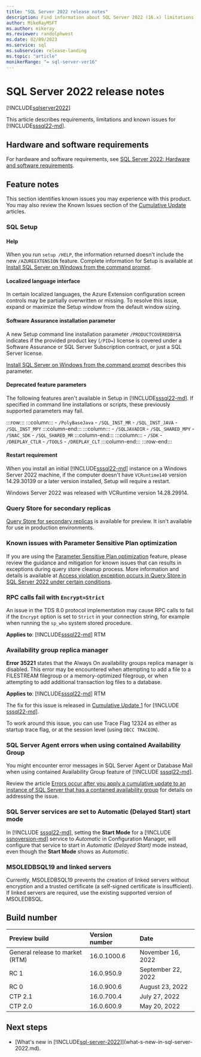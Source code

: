 ```yaml
---
title: "SQL Server 2022 release notes"
description: Find information about SQL Server 2022 (16.x) limitations, known issues, help resources, and other release notes.
author: MikeRayMSFT
ms.author: mikeray
ms.reviewer: randolphwest
ms.date: 02/09/2023
ms.service: sql
ms.subservice: release-landing
ms.topic: "article"
monikerRange: "= sql-server-ver16"
---
```


# SQL Server 2022 release notes

[!INCLUDE[sqlserver2022](../includes/applies-to-version/sqlserver2022.md)]

This article describes requirements, limitations and known issues for [!INCLUDE[sssql22-md](../includes/sssql22-md.md)].

## Hardware and software requirements

For hardware and software requirements, see [SQL Server 2022: Hardware and software requirements](install/hardware-and-software-requirements-for-installing-sql-server-2022.md).

## Feature notes

This section identifies known issues you may experience with this product. You may also review the Known Issues section of the [Cumulative Update](/troubleshoot/sql/releases/sqlserver-2022/build-versions) articles.

### SQL Setup

#### Help

When you run `setup /HELP`, the information returned doesn't include the new `/AZUREEXTENSION` feature. Complete information for Setup is available at [Install SQL Server on Windows from the command prompt](../database-engine/install-windows/install-sql-server-from-the-command-prompt.md).

#### Localized language interface

In certain localized languages, the Azure Extension configuration screen controls may be partially overwritten or missing. To resolve this issue, expand or maximize the Setup window from the default window sizing.

#### Software Assurance installation parameter

A new Setup command line installation parameter `/PRODUCTCOVEREDBYSA` indicates if the provided product key (`/PID=`) license is covered under a Software Assurance or SQL Server Subscription contract, or just a SQL Server license.

[Install SQL Server on Windows from the command prompt](../database-engine/install-windows/install-sql-server-from-the-command-prompt.md) describes this parameter.

#### Deprecated feature parameters

The following features aren't available in Setup in [!INCLUDE[sssql22-md](../includes/sssql22-md.md)]. If specified in command line installations or scripts, these previously supported parameters may fail.

:::row:::
    :::column:::
     - `/PolyBaseJava`
     - `/SQL_INST_MR`
     - `/SQL_INST_JAVA`
     - `/SQL_INST_MPY`
    :::column-end:::
    :::column:::
     - `/SQLJAVADIR`
     - `/SQL_SHARED_MPY`
     - `/SNAC_SDK`
     - `/SQL_SHARED_MR`
    :::column-end:::
    :::column:::
     - `/SDK`
     - `/DREPLAY_CTLR`
     - `/TOOLS`
     - `/DREPLAY_CLT`
    :::column-end:::
:::row-end:::

#### Restart requirement

When you install an initial [!INCLUDE[sssql22-md](../includes/sssql22-md.md)] instance on a Windows Server 2022 machine, if the computer doesn't have `VCRuntime140` version 14.29.30139 or a later version installed, Setup will require a restart.

Windows Server 2022 was released with VCRuntime version 14.28.29914.

### Query Store for secondary replicas

[Query Store for secondary replicas](../relational-databases/performance/query-store-for-secondary-replicas.md) is available for preview. It isn't available for use in production environments.

### Known issues with Parameter Sensitive Plan optimization

If you are using the [Parameter Sensitive Plan optimization](../relational-databases/performance/parameter-sensitive-plan-optimization.md) feature, please review the guidance and mitigation for known issues that  can results in exceptions during query store cleanup process. More information and details is available at [Access violation exception occurs in Query Store in SQL Server 2022 under certain conditions](../relational-databases/performance/parameter-sensitive-plan-optimization.md#access-violation-exception-occurs-in-query-store-in-sql-server-2022-under-certain-conditions).

### RPC calls fail with `Encrypt=Strict`

An issue in the TDS 8.0 protocol implementation may cause RPC calls to fail if the `Encrypt` option is set to `Strict` in your connection string, for example when running the `sp_who` system stored procedure.

**Applies to**: [!INCLUDE[sssql22-md](../includes/sssql22-md.md)] RTM

### Availability group replica manager

**Error 35221** states that the Always On availability groups replica manager is disabled. This error may be encountered when attempting to add a file to a FILESTREAM filegroup or a memory-optimized filegroup, or when attempting to add additional transaction log files to a database.

**Applies to**: [!INCLUDE[sssql22-md](../includes/sssql22-md.md)] RTM

The fix for this issue is released in [Cumulative Update 1](/troubleshoot/sql/releases/sqlserver-2022/cumulativeupdate1#1993393) for [!INCLUDE [sssql22-md](../includes/sssql22-md.md)].

To work around this issue, you can use Trace Flag 12324 as either as startup trace flag, or at the session level (using `DBCC TRACEON`).

### SQL Server Agent errors when using contained Availability Group

You might encounter error messages in SQL Server Agent or Database Mail when using contained Availability Group feature of [!INCLUDE [sssql22-md](../includes/sssql22-md.md)].

Review the article [Errors occur after you apply a cumulative update to an instance of SQL Server that has a contained availability group](/troubleshoot/sql/releases/sqlserver-2022/errors-apply-cu-contained-availability-group) for details on addressing the issue.

### SQL Server services are set to Automatic (Delayed Start) start mode

In [!INCLUDE [sssql22-md](../includes/sssql22-md.md)], setting the **Start Mode** for a [!INCLUDE [ssnoversion-md](../includes/ssnoversion-md.md)] service to *Automatic* in Configuration Manager, will configure that service to start in *Automatic (Delayed Start)* mode instead, even though the **Start Mode** shows as *Automatic*.

### MSOLEDBSQL19 and linked servers

Currently, MSOLEDBSQL19 prevents the creation of linked servers without encryption and a trusted certificate (a self-signed certificate is insufficient). If linked servers are required, use the existing supported version of MSOLEDBSQL.

## Build number

| Preview build | Version number | Date |
| :-- | :-- | :-- |
| General release to market (RTM) | 16.0.1000.6 | November 16, 2022 |
| RC 1 | 16.0.950.9 | September 22, 2022 |
| RC 0 | 16.0.900.6 | August 23, 2022 |
| CTP 2.1 | 16.0.700.4 | July 27, 2022 |
| CTP 2.0 | 16.0.600.9 | May 20, 2022 |

## Next steps

- [What's new in [!INCLUDE[sql-server-2022](../includes/sssql22-md.md)]](what-s-new-in-sql-server-2022.md).
